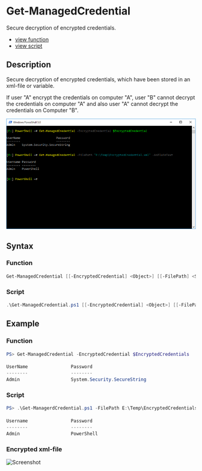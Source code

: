 # Get-ManagedCredential

Secure decryption of encrypted credentials.

* [view function](https://github.com/BornToBeRoot/PowerShell_ManagedCredential/blob/master/Module/ManagedCredential/Functions/Get-ManagedCredential.ps1)
* [view script](https://github.com/BornToBeRoot/PowerShell_ManagedCredential/blob/master/Scripts/Get-ManagedCredential.ps1)

## Description

Secure decryption of encrypted credentials, which have been stored in an xml-file or variable. 

If user "A" encrypt the credentials on computer "A", user "B" cannot decrypt the credentials on computer "A" and also user "A" cannot decrypt the credentials on Computer "B".

![Screenshot](Images/Get-ManagedCredential.png?raw=true "Get-ManagedCredential")

## Syntax

### Function

```powershell
Get-ManagedCredential [[-EncryptedCredential] <Object>] [[-FilePath] <String>] [[-AsPlainText]] [<CommonParameters>]
```

### Script

```powershell
.\Get-ManagedCredential.ps1 [[-EncryptedCredential] <Object>] [[-FilePath] <String>] [[-AsPlainText]] [<CommonParameters>]
```

## Example

### Function

```powershell
PS> Get-ManagedCredential -EncryptedCredential $EncryptedCredentials

UserName                Password
--------                --------
Admin                   System.Security.SecureString
 ```

### Script

```powershell
PS> .\Get-ManagerdCredential.ps1 -FilePath E:\Temp\EncryptedCredentials.xml -AsPlainText

Username                Password
--------                --------
Admin                   PowerShell
```

### Encrypted xml-file

![Screenshot](https://github.com/BornToBeRoot/PowerShell_ManagedCredential/blob/master/Documentation/Images/Encrypted_XML-File.png?raw=true "Encrypted XML-File")
